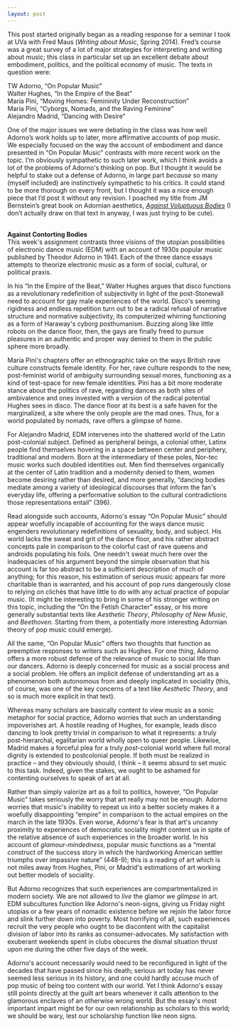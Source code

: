 ```yaml
---
layout: post
---
```


This post started originally began as a reading response for a seminar I took at UVa with Fred Maus (*Writing about Music*, Spring 2014). Fred’s course was a great survey of a lot of major strategies for interpreting and writing about music; this class in particular set up an excellent debate about embodiment, politics, and the political economy of music. The texts in question were:

TW Adorno, “On Popular Music” <br>
Walter Hughes, “In the Empire of the Beat” <br>
Maria Pini, “Moving Homes: Femininity Under Reconstruction” <br>
Maria Pini, “Cyborgs, Nomads, and the Raving Feminine” <br>
Alejandro Madrid, “Dancing with Desire” <br>

One of the major issues we were debating in the class was how well Adorno’s work holds up to later, more affirmative accounts of pop music. We especially focused on the way the account of embodiment and dance presented in “On Popular Music” contrasts with more recent work on the topic. I’m obviously sympathetic to such later work, which I think avoids a lot of the problems of Adorno's thinking on pop. But I thought it would be helpful to stake out a defense of Adorno, in large part *because* so many (myself included) are instinctively sympathetic to his critics. It could stand to be more thorough on every front, but I thought it was a nice enough piece that I’d post it without any revision. I poached my title from JM Bernstein’s great book on Adornian aesthetics, <a href="http://www.sup.org/books/title/?id=6166" target="blank">*Against Voluptuous Bodies*</a> (I don’t actually draw on that text in anyway, I was just trying to be cute).
<br>
<br>

**Against Contorting Bodies**
<br>
This week's assignment contrasts three visions of the utopian possibilities of electronic dance music (EDM) with an account of 1930s popular music published by Theodor Adorno in 1941. Each of the three dance essays attempts to theorize electronic music as a form of social, cultural, or political praxis.

In his “In the Empire of the Beat,” Walter Hughes argues that disco functions as a revolutionary redefinition of subjectivity in light of the post-Stonewall need to account for gay male experiences of the world. Disco's seeming rigidness and endless repetition turn out to be a radical refusal of narrative structure and normative subjectivity, its computerized whirring functioning as a form of Haraway's cyborg posthumanism. Buzzing along like little robots on the dance floor, then, the gays are finally freed to pursue pleasures in an authentic and proper way denied to them in the public sphere more broadly.

Maria Pini's chapters offer an ethnographic take on the ways British rave culture constructs female identity. For her, rave culture responds to the new, post-feminist world of ambiguity surrounding sexual mores, functioning as a kind of test-space for new female identities. Pini has a bit more moderate stance about the politics of rave, regarding dances as both sites of ambivalence and ones invested with a version of the radical potential Hughes sees in disco. The dance floor at its best is a safe haven for the marginalized, a site where the only people are the mad ones. Thus, for a world populated by nomads, rave offers a glimpse of home.

For Alejandro Madrid, EDM intervenes into the shattered world of the Latin post-colonial subject. Defined as peripheral beings, a colonial other, Latinx people find themselves hovering in a space between center and periphery, traditional and modern. Born at the intermediary of these poles, Nor-tec music works such doubled identities out. Men find themselves organically at the center of Latin tradition and a modernity denied to them, women become desiring rather than desired, and more generally, “dancing bodies mediate among a variety of ideological discourses that inform the fan's everyday life, offering a performative solution to the cultural contradictions those representations entail” (396).

Read alongside such accounts, Adorno's essay “On Popular Music” should appear woefully incapable of accounting for the ways dance music engenders revolutionary redefinitions of sexuality, body, and subject. His world lacks the sweat and grit of the dance floor, and his rather abstract concepts pale in comparison to the colorful cast of rave queens and androids populating his foils. One needn't sweat much here over the inadequacies of his argument beyond the simple observation that his account is far too abstract to be a sufficient description of much of anything; for this reason, his estimation of serious music appears far more charitable than is warranted, and his account of pop runs dangerously close to relying on clichés that have little to do with any actual practice of popular music. (It might be interesting to bring in some of his stronger writing on this topic, including the “On the Fetish Character” essay, or his more generally substantial texts like *Aesthetic Theory*, *Philosophy of New Music*, and *Beethoven*. Starting from them, a potentially more interesting Adornian theory of pop music could emerge).

All the same, “On Popular Music” offers two thoughts that function as preemptive responses to writers such as Hughes. For one thing, Adorno offers a more robust defense of the relevance of music to social life than our dancers. Adorno is deeply concerned for music as a social process and a social problem. He offers an implicit defense of understanding art as a phenomenon both autonomous from and deeply implicated in sociality (this, of course, was one of the key concerns of a text like *Aesthetic Theory*, and so is much more explicit in that text).

Whereas many scholars are basically content to view music as a sonic metaphor for social practice, Adorno worries that such an understanding impoverishes art. A hostile reading of Hughes, for example, leads disco dancing to look pretty trivial in comparison to what it represents: a truly post-hierarchal, egalitarian world wholly open to queer people. Likewise, Madrid makes a forceful plea for a truly *post*-colonial world where full moral dignity is extended to postcolonial people. If both must be realized in practice – and they obviously should, I think – it seems absurd to set music to this task. Indeed, given the stakes, we ought to be ashamed for contenting ourselves to speak of art at all.

Rather than simply valorize art as a foil to politics, however, “On Popular Music” takes seriously the worry that art really may not be enough. Adorno worries that music's inability to repeat us into a better society makes it a woefully disappointing “empire” in comparison to the actual empires on the march in the late 1930s. Even worse, Adorno's fear is that art's uncanny proximity to experiences of democratic sociality might content us in spite of the relative absence of such experiences in the broader world. In his account of *glamour-mindedness*, popular music functions as a “mental construct of the success story in which the hardworking American settler triumphs over impassive nature” (448-9); this is a reading of art which is not miles away from Hughes, Pini, or Madrid's estimations of art working out better models of sociality.

But Adorno recognizes that such experiences are compartmentalized in modern society. We are not allowed to *live* the glamor we *glimpse* in art. EDM subcultures function like Adorno's neon-signs, giving us Friday night utopias or a few years of nomadic existence before we rejoin the labor force and slink further down into poverty. Most horrifying of all, such experiences recruit the very people who ought to be discontent with the capitalist division of labor into its ranks as consumer-advocates. My satisfaction with exuberant weekends spent in clubs obscures the dismal situation thrust upon me during the other five days of the week.

Adorno's account necessarily would need to be reconfigured in light of the decades that have passed since his death; serious art today has never seemed less serious in its history, and one could hardly accuse much of pop music of being too content with our world. Yet I think Adorno's essay still points directly at the guilt art bears whenever it calls attention to the glamorous enclaves of an otherwise wrong world. But the essay's most important impart might be for our own relationship as scholars to this world; we should be wary, lest our scholarship function like neon signs.
